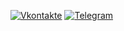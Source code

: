 [![Vkontakte](https://img.shields.io/badge/Vkontakte-black?style=for-the-badge&logo=VK)](https://vk.com/vkponos)
[![Telegram](https://img.shields.io/badge/Telegram-blue?style=for-the-badge&logo=Telegram)](https://t.me/Lucky1376)
